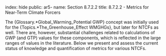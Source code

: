 index: hide
public: ar5-
name: Section 8.7.2.2
title: 8.7.2.2 - Metrics for Near-Term Climate Forcers

The {Glossary.*Global_Warming_Potential GWP} concept was initially used for the {Topics.*The_Greenhouse_Effect WMGHGs}, but later for NTCFs as well. There are, however, substantial challenges related to calculations of GWP (and GTP) values for these components, which is reflected in the large ranges of values in the literature. Below we present and assess the current status of knowledge and quantification of metrics for various NTCFs.
